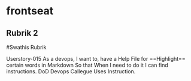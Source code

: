 # frontseat
## Rubrik 2
#Swathis Rubrik

Userstory-015
As a devops,
I want to, 
have a Help File for
==Highlight== certain words in Markdown
So that
When I need to do it I can find instructions.
DoD
Devops Callegue Uses Instruction.
